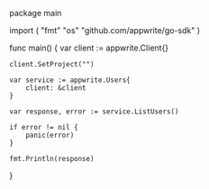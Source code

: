 package main

import (
    "fmt"
    "os"
    "github.com/appwrite/go-sdk"
)

func main() {
    var client := appwrite.Client{}

    client.SetProject("")

    var service := appwrite.Users{
        client: &client
    }

    var response, error := service.ListUsers()

    if error != nil {
        panic(error)
    }

    fmt.Println(response)
}